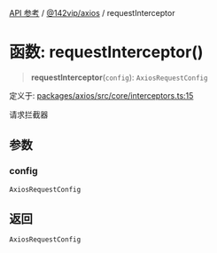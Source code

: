 [API 参考](../../../index.md) / [@142vip/axios](../index.md) / requestInterceptor

# 函数: requestInterceptor()

> **requestInterceptor**(`config`): `AxiosRequestConfig`

定义于: [packages/axios/src/core/interceptors.ts:15](https://github.com/142vip/core-x/blob/d978b443ed1221c42602080459c0a22aae31b2d5/packages/axios/src/core/interceptors.ts#L15)

请求拦截器

## 参数

### config

`AxiosRequestConfig`

## 返回

`AxiosRequestConfig`
